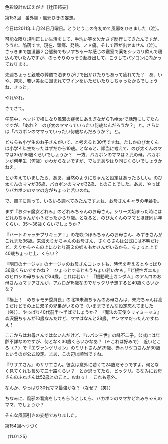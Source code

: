 <!-- source: http://web.archive.org/web/20250215190716/http://www.style.fm/as/05_column/tsujita/tsujita153.shtml -->

色彩設計おぼえがき［辻田邦夫］

第153回　番外編・風邪ひきの妄想。

今日は2011年１月24日月曜日。とうとうこの冬初めて風邪をひきました（泣）。

可能な限り規則正しい生活をして、手洗い等を欠かさず励行してきたんですが、ううむ、陥落です。現在、頭痛、発熱、ノド痛。そして声が出せません（泣）。さっきまで加湿器２台態勢でもいすちゃーな感じの寝室で薬をシッカリ飲んで寝込んでいたんですが、のっそりのっそり起き出して、こうしてパソコンに向かっております。

先週ちょっと親戚の葬儀で泊まりがけで出かけたりもあって疲れてた？　あ、いや、週末、若い美女に囲まれてワインをいただいたりしちゃったからでしょうね、きっと。

やれやれ。

さてさて。

午前中、ベッドで横になり風邪の症状にあえぎながらTwitterで話題にしてたんですが、「あれ？　のび太のママっていったい何歳なんだろうか？」と。さらには「バカボンのママっていったい何歳なんだろうか？」と。

どちらも小学生のお子さんがいて、と考えると30代ですね。たしかのび太くんは小学４年生だったはずだから10歳。となると、順当に考えて、のび太くんのママは35か36歳くらいでしょうか？　一方、バカボンのママは２児の母。バカボンが何年生（何歳）かわからないですが、でもまあやはり同じくらいでしょうかねえ。

とか考えていましたら、ああ、当然のようにちゃんと設定はあったらしい。のび太くんのママが36歳、バカボンのママが32歳、とのことでした。ああ、やっぱりバカボンのママの方がちょっと若いのね。

で、調子に乗って、いろいろ調べてみたんですよね、お母さんキャラの年齢を。

まず『おジャ魔女どれみ』のどれみちゃんのお母さん。シリーズ始まった時にはどれみちゃんが小３だったから９歳。となると、のび太くんのママとほぼ同い年くらい、35〜36歳くらいでしょうか？

『ハートキャッチプリキュア！』の花咲つぼみちゃんのお母さん、みずきさんがこれまた36歳。来海えりかちゃんのお母さん、さくらさんは公式には不明だけど、えりかちゃんの上にひとり高２の姉ももかさんがいるから、ちょっと上で40歳ちょっと上、くらい？

『明日のナージャ』のナージャのお母さんコレットも、時代を考えるとやっぱり36歳くらいですかね？　ひょっとするともうちょい若いかも。『ど根性ガエル』のヒロシの母ちゃんが34歳。これは若い！　『機動戦士ガンダム』のアムロのお母さんカマリアさんが、アムロが15歳なのでザックリ予想すると40歳くらいかな？

『極上！　めちゃモテ委員長』の北神未海ちゃんのお母さんは、未海ちゃんは高２だけどその上に双子の兄弟がいるので（いままでそんな設定忘れてました（笑））、やっぱり40代前半〜半ばでしょうか？　『魔法の天使クリィミーマミ』森沢優ちゃんが10歳なんだけど、ママはなんと28歳。ヤンママだったんですねえ！

ここからはお母さんではないんだけど、『ルパン三世』の峰不二子。公式には年齢不詳なのですが、何となく30歳くらいかなあ？（←これは好みで）　近いところ（？）で『エヴァンゲリオン』のミサトさんが29歳、赤木リツコさんが30歳というのが公式設定。まあ、この辺は順当ですね。

『サザエさん』のサザエさん。彼女は意外に若くて24歳だそうですよ。何となく見てくれも含めて三十路くらい？　とか思ってたら、ビックリ。ちなみにお母さんのふねさんは52歳とのこと。おおっ！　これも意外。

なんか、やっぱり30代ママ最強かな？（なぜ？（笑））

ちなみに、風邪の看病をしてもらうとしたら、バカボンのママかどれみちゃんのママ、でしょうか？

そんな風邪引きの妄想でありました。

第154回へつづく

（11.01.25）
